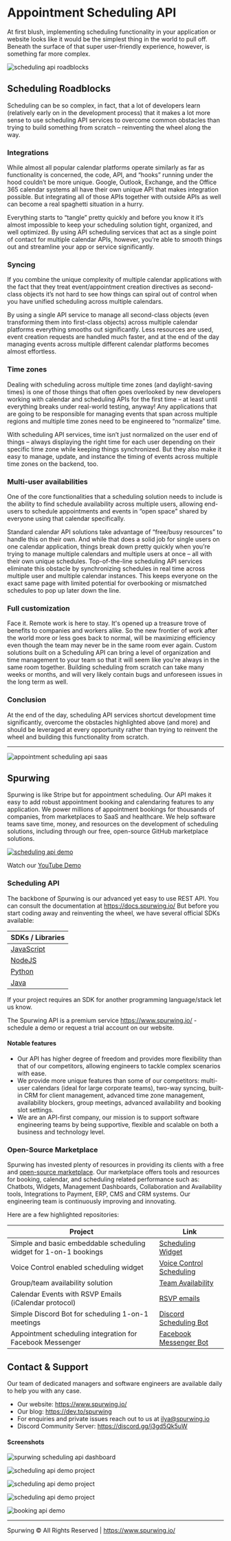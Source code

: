 # Appointment Scheduling API
At first blush, implementing scheduling functionality in your application or website looks like it would be the simplest thing in the world to pull off. Beneath the surface of that super user-friendly experience, however, is something far more complex.

![scheduling api roadblocks](https://user-images.githubusercontent.com/9488406/119058248-465f8a00-b9ce-11eb-9ded-e03f88f62fb7.png)

## Scheduling Roadblocks
Scheduling can be so complex, in fact, that a lot of developers learn (relatively early on in the development process) that it makes a lot more sense to use scheduling API services to overcome common obstacles than trying to build something from scratch – reinventing the wheel along the way.

### Integrations
While almost all popular calendar platforms operate similarly as far as functionality is concerned, the code, API, and “hooks” running under the hood couldn’t be more unique. Google, Outlook, Exchange, and the Office 365 calendar systems all have their own unique API that makes integration possible. But integrating all of those APIs together with outside APIs as well can become a real spaghetti situation in a hurry.

Everything starts to “tangle” pretty quickly and before you know it it’s almost impossible to keep your scheduling solution tight, organized, and well optimized. By using API scheduling services that act as a single point of contact for multiple calendar APIs, however, you’re able to smooth things out and streamline your app or service significantly.

### Syncing
If you combine the unique complexity of multiple calendar applications with the fact that they treat event/appointment creation directives as second-class objects it’s not hard to see how things can spiral out of control when you have unified scheduling across multiple calendars.

By using a single API service to manage all second-class objects (even transforming them into first-class objects) across multiple calendar platforms everything smooths out significantly. Less resources are used, event creation requests are handled much faster, and at the end of the day managing events across multiple different calendar platforms becomes almost effortless.

### Time zones
Dealing with scheduling across multiple time zones (and daylight-saving times) is one of those things that often goes overlooked by new developers working with calendar and scheduling APIs for the first time – at least until everything breaks under real-world testing, anyway! Any applications that are going to be responsible for managing events that span across multiple regions and multiple time zones need to be engineered to “normalize” time.

With scheduling API services, time isn’t just normalized on the user end of things – always displaying the right time for each user depending on their specific time zone while keeping things synchronized. But they also make it easy to manage, update, and instance the timing of events across multiple time zones on the backend, too.

### Multi-user availabilities
One of the core functionalities that a scheduling solution needs to include is the ability to find schedule availability across multiple users, allowing end-users to schedule appointments and events in “open space” shared by everyone using that calendar specifically.

Standard calendar API solutions take advantage of “free/busy resources” to handle this on their own. And while that does a solid job for single users on one calendar application, things break down pretty quickly when you’re trying to manage multiple calendars and multiple users at once – all with their own unique schedules. Top-of-the-line scheduling API services eliminate this obstacle by synchronizing schedules in real time across multiple user and multiple calendar instances. This keeps everyone on the exact same page with limited potential for overbooking or mismatched schedules to pop up later down the line.

### Full customization
Face it. Remote work is here to stay. It's opened up a treasure trove of benefits to companies and workers alike. So the new frontier of work after the world more or less goes back to normal, will be maximizing efficiency even though the team may never be in the same room ever again. Custom solutions built on a Scheduling API can bring a level of organization and time management to your team so that it will seem like you're always in the same room together. Building scheduling from scratch can take many weeks or months, and will very likely contain bugs and unforeseen issues in the long term as well.


### Conclusion
At the end of the day, scheduling API services shortcut development time significantly, overcome the obstacles highlighted above (and more) and should be leveraged at every opportunity rather than trying to reinvent the wheel and building this functionality from scratch.

--- 

![appointment scheduling api saas](https://user-images.githubusercontent.com/9488406/119058271-537c7900-b9ce-11eb-9287-c1fec1f33afa.png)

## Spurwing
Spurwing is like Stripe but for appointment scheduling. Our API makes it easy to add robust appointment booking and calendaring features to any application. We power millions of appointment bookings for thousands of companies, from marketplaces to SaaS and healthcare. We help software teams save time, money, and resources on the development of scheduling solutions, including through our free, open-source GitHub marketplace solutions.

[![scheduling api demo](https://i.ytimg.com/vi_webp/EeQdze5-6bY/maxresdefault.webp)](https://www.youtube.com/watch?v=EeQdze5-6bY)

Watch our [YouTube Demo](https://www.youtube.com/watch?v=EeQdze5-6bY)

### Scheduling API

The backbone of Spurwing is our advanced yet easy to use REST API. You can consult the documentation at https://docs.spurwing.io/
But before you start coding away and reinventing the wheel, we have several official SDKs available:

| SDKs / Libraries |
| --- |
| [JavaScript](https://github.com/Spurwing/Spurwing-API-Javascript-Library) |
| [NodeJS](https://github.com/spurwingio/Spurwing-API-NodeJS-Library) |
| [Python](https://github.com/Spurwing/Spurwing-API-Python-Library) |
| [Java](https://github.com/Spurwing/Spurwing-API-Java-Library) |

If your project requires an SDK for another programming language/stack let us know.

The Spurwing API is a premium service https://www.spurwing.io/ - schedule a demo or request a trial account on our website.

#### Notable features
- Our API has higher degree of freedom and provides more flexibility than that of our competitors, allowing engineers to tackle complex scenarios with ease.
- We provide more unique features than some of our competitors: multi-user calendars (ideal for large corporate teams), two-way syncing, built-in CRM for client management, advanced time zone management, availability blockers, group meetings, advanced availability and booking slot settings.
- We are an API-first company, our mission is to support software engineering teams by being supportive, flexible and scalable on both a business and technology level.

### Open-Source Marketplace

Spurwing has invested plenty of resources in providing its clients with a free and [open-source marketplace](https://github.com/Spurwing/). Our marketplace offers tools and resources for booking, calendar, and scheduling related performance such as: Chatbots, Widgets, Management Dashboards, Collaboration and Availability tools, Integrations to Payment, ERP, CMS and CRM systems. Our engineering team is continuously improving and innovating.

Here are a few highlighted repositories:

| Project | Link |
| --- | --- |
| Simple and basic embeddable scheduling widget for 1-on-1 bookings | [Scheduling Widget](https://github.com/Spurwing/Appointment-Scheduling-Widgets/tree/main/SimpleAppointmentScheduling) |
| Voice Control enabled scheduling widget | [Voice Control Scheduling](https://github.com/Spurwing/Appointment-Scheduling-Widgets/tree/main/SimpleAppointmentScheduling_audio) |
| Group/team availability solution | [Team Availability](https://github.com/Spurwing/Availability-Solutions/tree/main/solution_01) |
| Calendar Events with RSVP Emails (iCalendar protocol) | [RSVP emails](https://github.com/Spurwing/iCalendar-Integrations) |
| Simple Discord Bot for scheduling 1-on-1 meetings | [Discord Scheduling Bot](https://github.com/Spurwing/Chat-Bot-Integrations/tree/main/Discord/NodeJS) |
| Appointment scheduling integration for Facebook Messenger | [Facebook Messenger Bot](https://github.com/Spurwing/Chat-Bot-Integrations/tree/main/Facebook/NodeJS) |


## Contact & Support

Our team of dedicated managers and software engineers are available daily to help you with any case.

- Our website: https://www.spurwing.io/
- Our blog: https://dev.to/spurwing
- For enquiries and private issues reach out to us at ilya@spurwing.io
- Discord Community Server: https://discord.gg/j3gd5Qk5uW

#### Screenshots
![spurwing scheduling api dashboard](https://user-images.githubusercontent.com/9488406/119096839-5f8b2980-ba14-11eb-821a-fd781258fb4a.png)

![scheduling api demo project](https://user-images.githubusercontent.com/9488406/119062050-1320f900-b9d6-11eb-96d5-1ddc652b2404.png)

![scheduling api demo project](https://user-images.githubusercontent.com/9488406/119062108-2fbd3100-b9d6-11eb-85c9-ac2ce5fe2839.png)

![scheduling api demo project](https://user-images.githubusercontent.com/9488406/119062128-43689780-b9d6-11eb-8e99-c3fef2e78540.png)

![booking api demo](https://user-images.githubusercontent.com/9488406/119061415-9c373080-b9d4-11eb-8c84-3979ec5e6d6c.png)

---

Spurwing © All Rights Reserved | https://www.spurwing.io/
